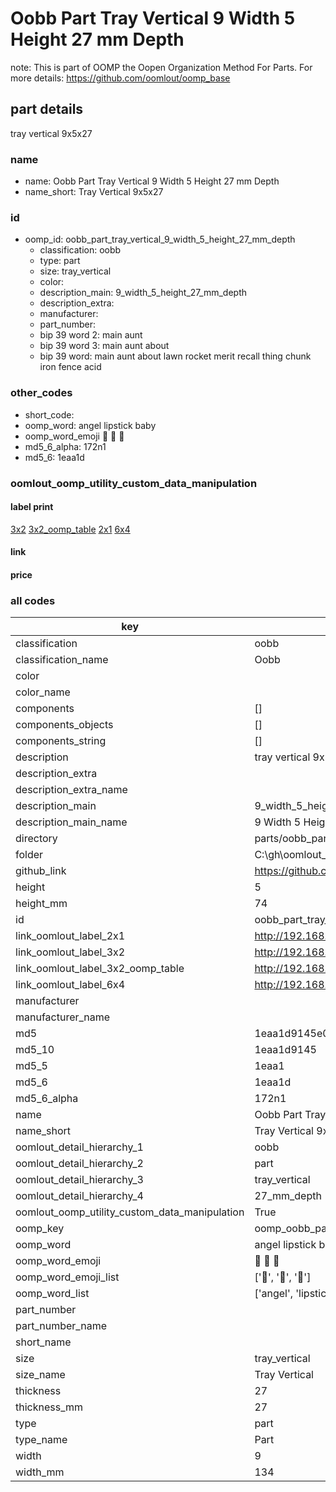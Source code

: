 # Oobb Part Tray Vertical 9 Width 5 Height 27 mm Depth  

note: This is part of OOMP the Oopen Organization Method For Parts. For more details: https://github.com/oomlout/oomp_base

##  part details
  



tray vertical 9x5x27



### name
* name: Oobb Part Tray Vertical 9 Width 5 Height 27 mm Depth
* name_short: Tray Vertical 9x5x27 
### id
* oomp_id: oobb_part_tray_vertical_9_width_5_height_27_mm_depth
  * classification: oobb
  * type: part
  * size: tray_vertical
  * color: 
  * description_main: 9_width_5_height_27_mm_depth
  * description_extra: 
  * manufacturer: 
  * part_number: 
  * bip 39 word 2: main aunt
  * bip 39 word 3: main aunt about
  * bip 39 word: main aunt about lawn rocket merit recall thing chunk iron fence acid

### other_codes
* short_code: 
* oomp_word: angel lipstick baby
* oomp_word_emoji :angel: :lipstick: :baby:
* md5_6_alpha: 172n1
* md5_6: 1eaa1d






### oomlout_oomp_utility_custom_data_manipulation
#### label print
[3x2](http://192.168.1.245:1112/?label=oomp%20172n1)
[3x2_oomp_table](http://192.168.1.108:1112/?label=oomp%20172n1)
[2x1](http://192.168.1.242:1112/?label=oomp%20172n1)
[6x4](http://192.168.1.55:1112/?label=oomp%20172n1)    

#### link

                              

#### price







### all codes 
| key | value |  
| --- | --- |  
| classification | oobb |  
| classification_name | Oobb |  
| color |  |  
| color_name |  |  
| components | [] |  
| components_objects | [] |  
| components_string | [] |  
| description | tray vertical 9x5x27 |  
| description_extra |  |  
| description_extra_name |  |  
| description_main | 9_width_5_height_27_mm_depth |  
| description_main_name | 9 Width 5 Height 27 mm Depth |  
| directory | parts/oobb_part_tray_vertical_9_width_5_height_27_mm_depth |  
| folder | C:\gh\oomlout_oobb_version_4_generated_parts\parts\oobb_part_tray_vertical_9_width_5_height_27_mm_depth |  
| github_link | https://github.com/oomlout/oomlout_oomp_part_src/tree/main/parts/oobb_part_tray_vertical_9_width_5_height_27_mm_depth |  
| height | 5 |  
| height_mm | 74 |  
| id | oobb_part_tray_vertical_9_width_5_height_27_mm_depth |  
| link_oomlout_label_2x1 | http://192.168.1.242:1112/?label=oomp%20172n1 |  
| link_oomlout_label_3x2 | http://192.168.1.245:1112/?label=oomp%20172n1 |  
| link_oomlout_label_3x2_oomp_table | http://192.168.1.108:1112/?label=oomp%20172n1 |  
| link_oomlout_label_6x4 | http://192.168.1.55:1112/?label=oomp%20172n1 |  
| manufacturer |  |  
| manufacturer_name |  |  
| md5 | 1eaa1d9145e0b66e2e5db7e000c3d432 |  
| md5_10 | 1eaa1d9145 |  
| md5_5 | 1eaa1 |  
| md5_6 | 1eaa1d |  
| md5_6_alpha | 172n1 |  
| name | Oobb Part Tray Vertical 9 Width 5 Height 27 mm Depth |  
| name_short | Tray Vertical 9x5x27  |  
| oomlout_detail_hierarchy_1 | oobb |  
| oomlout_detail_hierarchy_2 | part |  
| oomlout_detail_hierarchy_3 | tray_vertical |  
| oomlout_detail_hierarchy_4 | 27_mm_depth |  
| oomlout_oomp_utility_custom_data_manipulation | True |  
| oomp_key | oomp_oobb_part_tray_vertical_9_width_5_height_27_mm_depth |  
| oomp_word | angel lipstick baby |  
| oomp_word_emoji | :angel: :lipstick: :baby: |  
| oomp_word_emoji_list | [':angel:', ':lipstick:', ':baby:'] |  
| oomp_word_list | ['angel', 'lipstick', 'baby'] |  
| part_number |  |  
| part_number_name |  |  
| short_name |  |  
| size | tray_vertical |  
| size_name | Tray Vertical |  
| thickness | 27 |  
| thickness_mm | 27 |  
| type | part |  
| type_name | Part |  
| width | 9 |  
| width_mm | 134 |  
